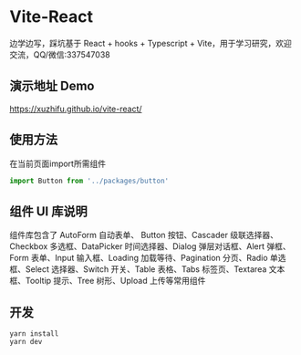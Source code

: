 # Vite-React

边学边写，踩坑基于 React + hooks + Typescript + Vite，用于学习研究，欢迎交流，QQ/微信:337547038

## 演示地址 Demo

https://xuzhifu.github.io/vite-react/

## 使用方法

在当前页面import所需组件

```javascript
import Button from '../packages/button'
```

## 组件 UI 库说明

组件库包含了 AutoForm 自动表单、 Button 按钮、Cascader 级联选择器、Checkbox 多选框、DataPicker 时间选择器、Dialog 弹层对话框、Alert 弹框、Form 表单、Input 输入框、Loading 加载等待、Pagination
分页、Radio 单选框、Select 选择器、Switch 开关、Table 表格、Tabs 标签页、Textarea 文本框、Tooltip 提示、Tree 树形、Upload 上传等常用组件

## 开发

```shell
yarn install
yarn dev
```
